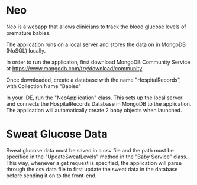 # Neo

Neo is a webapp that allows clinicians to track the blood glucose levels of premature babies.

The application runs on a local server and stores the data on in MongoDB (NoSQL) locally. 

In order to run the applicaton, first download MongoDB Community Service at https://www.mongodb.com/try/download/community

Once downloaded, create a database with the name "HospitalRecords", with Collection Name "Babies"

In your IDE, run the "NeoApplication" class. This sets up the local server and connects the HospitalRecords Database in MongoDB to the application.
The application will automatically create 2 baby objects when launched.

# Sweat Glucose Data

Sweat glucose data must be saved in a csv file and the path must be specified in the "UpdateSweatLevels" method in the "Baby Service" class. This way, whenever a get request is specified, the application will parse through the csv data file to first update the sweat data in the database before sending it on to the front-end.





